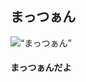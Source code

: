 <html>
 <head>
  <meta charset=“utf-8” />
  <title>写真</title>
 </head>
 <body>
 <h2>まっつぁん</h2>
 <img src=“https://raw.githubusercontent.com/ntasoon1216/2016web1-3/master/IMG_0215.JPG” alt=“まっつぁん” />
 <h4>まっつぁんだよ</h4>
 </html>
